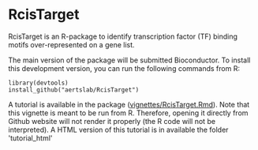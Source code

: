 # RcisTarget
RcisTarget is an R-package to identify transcription factor (TF) binding motifs over-represented on a gene list. 

The main version of the package will be submitted Bioconductor. 
To install this development version, you can run the following commands from R:
```
library(devtools)
install_github("aertslab/RcisTarget")
```

A tutorial is available in the package ([vignettes/RcisTarget.Rmd](https://github.com/aertslab/RcisTarget/blob/master/vignettes/RcisTarget.Rmd)). 
Note that this vignette is meant to be run from R. Therefore, opening it directly from Github website will not render it properly (the R code will not be interpreted). 
A HTML version of this tutorial is in available the folder 'tutorial_html'
